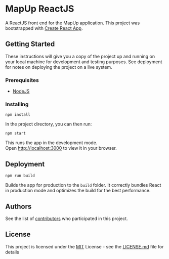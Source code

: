 # MapUp ReactJS

A ReactJS front end for the MapUp application. This project was bootstrapped with [Create React App](https://github.com/facebook/create-react-app).

## Getting Started

These instructions will give you a copy of the project up and running on
your local machine for development and testing purposes. See deployment
for notes on deploying the project on a live system.

### Prerequisites

- [NodeJS](https://nodejs.org/en/)

### Installing

```console
npm install
```

In the project directory, you can then run:

```console
npm start
```

This runs the app in the development mode.\
Open [http://localhost:3000](http://localhost:3000) to view it in your browser.

## Deployment

```console
npm run build
```

Builds the app for production to the `build` folder.
It correctly bundles React in production mode and optimizes the build for the best performance.

## Authors

See the list of
[contributors](https://github.com/PurpleBooth/a-good-readme-template/contributors)
who participated in this project.

## License

This project is licensed under the [MIT](LICENSE.md) License - see the [LICENSE.md](LICENSE.md) file for details
